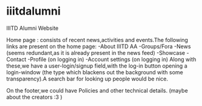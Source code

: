 # iiitdalumni
IIITD Alumni Website

Home page : consists of recent news,activities and events.The following links are present on the home page:
-About IIITD AA
-Groups/Fora
-News (seems redundant,as it is already present in the news feed)
-Showcase
-Contact
-Profile (on logging in)
-Account settings (on logging in)
Along with these,we have a user-login/signup field,with the log-in button opening a login-window (the type which blackens out the background with some transparency).A search bar for looking up people would be nice.

On the footer,we could have Policies and other technical details. (maybe about the creators :3 )

